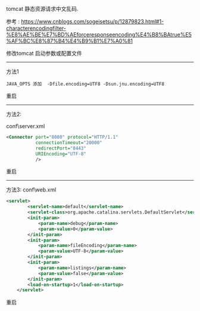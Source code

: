 tomcat 静态资源请求中文乱码.



参考 : https://www.cnblogs.com/sogeisetsu/p/12879823.html#1-characterencodingfilter-%E8%AE%BE%E7%BD%AEforceresponseencoding%E4%B8%BAtrue%E5%AF%BC%E8%87%B4%E4%B9%B1%E7%A0%81


修改tomcat 启动参数或配置文件

_______________________________________________________________________________________________________
方法1

```
JAVA_OPTS 添加  -Dfile.encoding=UTF8 -Dsun.jnu.encoding=UTF8
```

重启

_______________________________________________________________________________________________________

方法2: 

conf\server.xml 

```xml
<Connector port="8080" protocol="HTTP/1.1"
           connectionTimeout="20000"
           redirectPort="8443"
           URIEncoding="UTF-8"
           />
```

重启
_______________________________________________________________________________________________________
方法3:
conf\web.xml

```xml
<servlet>
        <servlet-name>default</servlet-name>
        <servlet-class>org.apache.catalina.servlets.DefaultServlet</servlet-class>
        <init-param>
            <param-name>debug</param-name>
            <param-value>0</param-value>
        </init-param>
        <init-param>
        	<param-name>fileEncoding</param-name>
        	<param-value>UTF-8</param-value>
        </init-param>
        <init-param>
            <param-name>listings</param-name>
            <param-value>false</param-value>
        </init-param>
        <load-on-startup>1</load-on-startup>
    </servlet>
```

重启